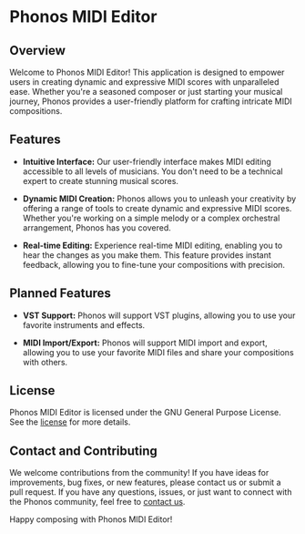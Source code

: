 # Phonos MIDI Editor

## Overview

Welcome to Phonos MIDI Editor! This application is designed to empower users in creating dynamic and expressive MIDI scores with unparalleled ease. Whether you're a seasoned composer or just starting your musical journey, Phonos provides a user-friendly platform for crafting intricate MIDI compositions.

## Features

- **Intuitive Interface:** Our user-friendly interface makes MIDI editing accessible to all levels of musicians. You don't need to be a technical expert to create stunning musical scores.

- **Dynamic MIDI Creation:** Phonos allows you to unleash your creativity by offering a range of tools to create dynamic and expressive MIDI scores. Whether you're working on a simple melody or a complex orchestral arrangement, Phonos has you covered.

- **Real-time Editing:** Experience real-time MIDI editing, enabling you to hear the changes as you make them. This feature provides instant feedback, allowing you to fine-tune your compositions with precision.

## Planned Features

- **VST Support:** Phonos will support VST plugins, allowing you to use your favorite instruments and effects.

- **MIDI Import/Export:** Phonos will support MIDI import and export, allowing you to use your favorite MIDI files and share your compositions with others.

## License

Phonos MIDI Editor is licensed under the GNU General Purpose License. See the [license](LICENSE.md) for more details.

## Contact and Contributing
We welcome contributions from the community! If you have ideas for improvements, bug fixes, or new features, please contact us or submit a pull request.  If you have any questions, issues, or just want to connect with the Phonos community, feel free to [contact us](https://github.com/bryce-crichfield).

Happy composing with Phonos MIDI Editor!
